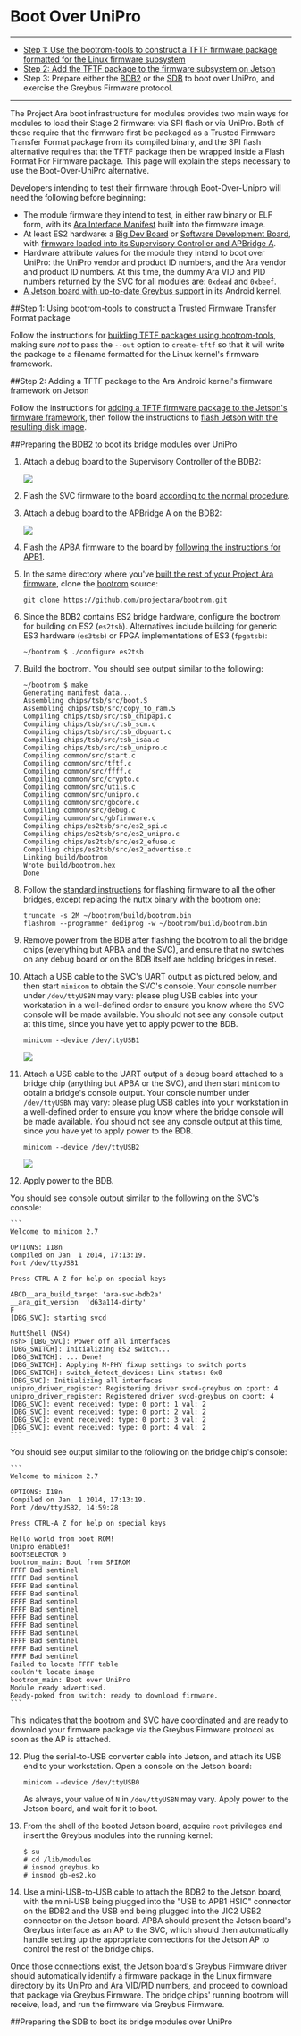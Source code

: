 # Boot Over UniPro


***

* [Step 1: Use the bootrom-tools to construct a TFTF firmware package formatted for the Linux firmware subsystem](#Step-1-Using-bootrom-tools-to-construct-a-Trusted-Firmware-Transfer-Format-package)
* [Step 2: Add the TFTF package to the firmware subsystem on Jetson](#Step-2-Adding-a-TFTF-package-to-the-Ara-Android-kernels-firmware-framework-on-Jetson)
* Step 3: Prepare either the [BDB2](#step-3-Preparing-the-BDB2-to-boot-its-bridge-modules-over-UniPro) or the [SDB](#Preparing-the-SDB-to-boot-its-bridge-modules-over-UniPro) to boot over UniPro, and exercise the Greybus Firmware protocol.

***

The Project Ara boot infrastructure for modules provides two main ways for modules to load their Stage 2 firmware: via SPI flash or via UniPro.  Both of these require that the firmware first be packaged as a Trusted Firmware Transfer Format package from its compiled binary, and the SPI flash alternative requires that the TFTF package then be wrapped inside a Flash Format For Firmware package.  This page will explain the steps necessary to use the Boot-Over-UniPro alternative.

Developers intending to test their firmware through Boot-Over-Unipro will need the following before beginning:

* The module firmware they intend to test, in either raw binary or ELF form, with its [Ara Interface Manifest](Interface-Manifest-HOWTO) built into the firmware image.
* At least ES2 hardware: a [Big Dev Board](BDB2-Quick-Start-Guide) or [Software Development Board](SDB-Quick-Start-Guide), with [firmware loaded into its Supervisory Controller and APBridge A](Flashing-images).
* Hardware attribute values for the module they intend to boot over UniPro: the UniPro vendor and product ID numbers, and the Ara vendor and product ID numbers.  At this time, the dummy Ara VID and PID numbers returned by the SVC for all modules are: `0xdead` and `0xbeef`.
* [A Jetson board with up-to-date Greybus support](NVidia-Jetson-Setup) in its Android kernel.

##Step 1: Using bootrom-tools to construct a Trusted Firmware Transfer Format package

Follow the instructions for [building TFTF packages using bootrom-tools](Building-TFTF-bootrom-tools), making sure *not* to pass the `--out` option to `create-tftf` so that it will write the package to a filename formatted for the Linux kernel's firmware framework.

##Step 2: Adding a TFTF package to the Ara Android kernel's firmware framework on Jetson

Follow the instructions for [adding a TFTF firmware package to the Jetson's firmware framework](TFTF-Firmware-Jetson), then follow the instructions to [flash Jetson with the resulting disk image](https://github.com/projectara/Android-wiki/wiki/Kernel-Only-Build-Instructions-for-Jetson-reference-platform).

##Preparing the BDB2 to boot its bridge modules over UniPro

1. Attach a debug board to the Supervisory Controller of the BDB2:

    <img src="https://raw.githubusercontent.com/wiki/projectara/Firmware-wiki/images/bdb2b-svc-jtag-setup.jpg" />

2. Flash the SVC firmware to the board [according to the normal procedure](Flashing-images#load-firmware-image-to-svc-internal-flash-on-bdb).

3. Attach a debug board to the APBridge A on the BDB2:

    <img src="https://raw.githubusercontent.com/wiki/projectara/Firmware-wiki/images/bdb2b-apb1-debug-board-setup.jpg" />

4. Flash the APBA firmware to the board by [following the instructions for APB1](Flashing-images#load-firmware-image-to-spirom).

5. In the same directory where you've [built the rest of your Project Ara firmware](Building-the-Code), clone the [bootrom](https://github.com/projectara/bootrom) source:

    `git clone https://github.com/projectara/bootrom.git`

6. Since the BDB2 contains ES2 bridge hardware, configure the bootrom for building on ES2 (`es2tsb`).  Alternatives include building for generic ES3 hardware (`es3tsb`) or FPGA implementations of ES3 (`fpgatsb`):

    `~/bootrom $ ./configure es2tsb`

7. Build the bootrom.  You should see output similar to the following:

    ```
    ~/bootrom $ make
    Generating manifest data...
    Assembling chips/tsb/src/boot.S
    Assembling chips/tsb/src/copy_to_ram.S
    Compiling chips/tsb/src/tsb_chipapi.c
    Compiling chips/tsb/src/tsb_scm.c
    Compiling chips/tsb/src/tsb_dbguart.c
    Compiling chips/tsb/src/tsb_isaa.c
    Compiling chips/tsb/src/tsb_unipro.c
    Compiling common/src/start.c
    Compiling common/src/tftf.c
    Compiling common/src/ffff.c
    Compiling common/src/crypto.c
    Compiling common/src/utils.c
    Compiling common/src/unipro.c
    Compiling common/src/gbcore.c
    Compiling common/src/debug.c
    Compiling common/src/gbfirmware.c
    Compiling chips/es2tsb/src/es2_spi.c
    Compiling chips/es2tsb/src/es2_unipro.c
    Compiling chips/es2tsb/src/es2_efuse.c
    Compiling chips/es2tsb/src/es2_advertise.c
    Linking build/bootrom
    Wrote build/bootrom.hex
    Done
    ```

8. Follow the [standard instructions](Flashing-images#load-firmware-image-to-spirom) for flashing firmware to all the other bridges, except replacing the nuttx binary with the [bootrom](https://github.com/projectara/bootrom) one:

    ```
    truncate -s 2M ~/bootrom/build/bootrom.bin
    flashrom --programmer dediprog -w ~/bootrom/build/bootrom.bin
    ```

9. Remove power from the BDB after flashing the bootrom to all the bridge chips (everything but APBA and the SVC), and ensure that no switches on any debug board or on the BDB itself are holding bridges in reset.

10. Attach a USB cable to the SVC's UART output as pictured below, and then start `minicom` to obtain the SVC's console.  Your console number under `/dev/ttyUSBN` may vary: please plug USB cables into your workstation in a well-defined order to ensure you know where the SVC console will be made available.  You should not see any console output at this time, since you have yet to apply power to the BDB.

    ```
    minicom --device /dev/ttyUSB1
    ```

    <img src="https://raw.githubusercontent.com/wiki/projectara/Firmware-wiki/images/bdb2b-svc-jtag-setup.jpg" />

9. Attach a USB cable to the UART output of a debug board attached to a bridge chip (anything but APBA or the SVC), and then start `minicom` to obtain a bridge's console output.  Your console number under `/dev/ttyUSBN` may vary: please plug USB cables into your workstation in a well-defined order to ensure you know where the bridge console will be made available.  You should not see any console output at this time, since you have yet to apply power to the BDB.

    ```
    minicom --device /dev/ttyUSB2
    ```

    <img src="https://raw.githubusercontent.com/wiki/projectara/Firmware-wiki/images/bdb2b-apb2-debug-board-setup.jpg" />

11. Apply power to the BDB.

   You should see console output similar to the following on the SVC's console:

    ```
    Welcome to minicom 2.7

    OPTIONS: I18n 
    Compiled on Jan  1 2014, 17:13:19.
    Port /dev/ttyUSB1

    Press CTRL-A Z for help on special keys

    ABCD__ara_build_target 'ara-svc-bdb2a'
    __ara_git_version  'd63a114-dirty'
    F
    [DBG_SVC]: starting svcd

    NuttShell (NSH)
    nsh> [DBG_SVC]: Power off all interfaces
    [DBG_SWITCH]: Initializing ES2 switch...
    [DBG_SWITCH]: ... Done!
    [DBG_SWITCH]: Applying M-PHY fixup settings to switch ports
    [DBG_SWITCH]: switch_detect_devices: Link status: 0x0
    [DBG_SVC]: Initializing all interfaces
    unipro_driver_register: Registering driver svcd-greybus on cport: 4
    unipro_driver_register: Registered driver svcd-greybus on cport: 4
    [DBG_SVC]: event received: type: 0 port: 1 val: 2
    [DBG_SVC]: event received: type: 0 port: 2 val: 2
    [DBG_SVC]: event received: type: 0 port: 3 val: 2
    [DBG_SVC]: event received: type: 0 port: 4 val: 2
    ```

   You should see output similar to the following on the bridge chip's console:

    ```
    Welcome to minicom 2.7

    OPTIONS: I18n 
    Compiled on Jan  1 2014, 17:13:19.
    Port /dev/ttyUSB2, 14:59:28

    Press CTRL-A Z for help on special keys

    Hello world from boot ROM!
    Unipro enabled!
    BOOTSELECTOR 0
    bootrom_main: Boot from SPIROM
    FFFF Bad sentinel
    FFFF Bad sentinel
    FFFF Bad sentinel
    FFFF Bad sentinel
    FFFF Bad sentinel
    FFFF Bad sentinel
    FFFF Bad sentinel
    FFFF Bad sentinel
    FFFF Bad sentinel
    FFFF Bad sentinel
    FFFF Bad sentinel
    FFFF Bad sentinel
    Failed to locate FFFF table
    couldn't locate image
    bootrom_main: Boot over UniPro
    Module ready advertised.
    Ready-poked from switch: ready to download firmware.
    ```

   This indicates that the bootrom and SVC have coordinated and are ready to download your firmware package via the Greybus Firmware protocol as soon as the AP is attached.

12. Plug the serial-to-USB converter cable into Jetson, and attach its USB end to your workstation.  Open a console on the Jetson board:

    ```
    minicom --device /dev/ttyUSB0
    ```

    As always, your value of `N` in `/dev/ttyUSBN` may vary.  Apply power to the Jetson board, and wait for it to boot.

13. From the shell of the booted Jetson board, acquire `root` privileges and insert the Greybus modules into the running kernel:

    ```
    $ su
    # cd /lib/modules
    # insmod greybus.ko
    # insmod gb-es2.ko
    ```

14. Use a mini-USB-to-USB cable to attach the BDB2 to the Jetson board, with the mini-USB being plugged into the "USB to APB1 HSIC" connector on the BDB2 and the USB end being plugged into the JIC2 USB2 connector on the Jetson board.  APBA should present the Jetson board's Greybus interface as an AP to the SVC, which should then automatically handle setting up the appropriate connections for the Jetson AP to control the rest of the bridge chips.

   Once those connections exist, the Jetson board's Greybus Firmware driver should automatically identify a firmware package in the Linux firmware directory by its UniPro and Ara VID/PID numbers, and proceed to download that package via Greybus Firmware.  The bridge chips' running bootrom will receive, load, and run the firmware via Greybus Firmware.

##Preparing the SDB to boot its bridge modules over UniPro
